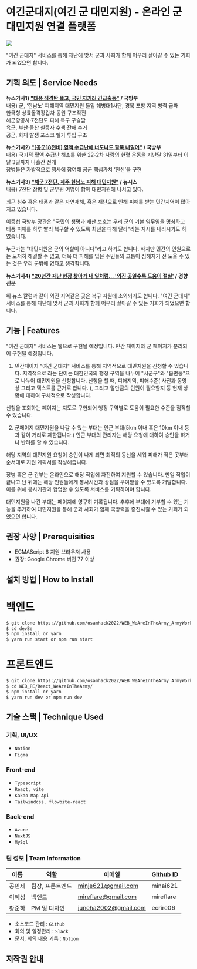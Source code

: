 # 여긴군대지(여긴 군 대민지원) - 온라인 군 대민지원 연결 플랫폼
<p>
    <img src="https://user-images.githubusercontent.com/78669550/193375765-98e1234b-9095-4ca7-b136-b71c0fb4ea59.png" />
</p>
"여긴 군대지" 서비스를 통해 재난에 맞서
  군과 사회가 함께 어우러 살아갈 수 있는 기회가 되었으면 합니다.

## 기획 의도 | Service Needs
**뉴스기사1) ["태풍 직격탄 뚫고, 국민 지키러 긴급출동"](https://www.mnd.go.kr/user/boardList.action?parent=&boardId=I_26349&siteId=mnd&page=1&search=&column=&boardType=02&albumType=&listType=&id=mnd_020107030000&boardSeq=I_10033349&command=albumView&chkBoxSeq=&chkBoxId=&chkBoxPos=&chkBoxDepth=&chkBoxFam_Seq=&warningYn=) / 국방부**    
     내용) 군, ‘힌남노’ 피해지역 대민지원 돌입 해병대1사단, 경북 포항 지역 병력 급파    
           한국형 상륙돌격장갑차 동원 구조작전    
           해군항공사·7전단도 피해 복구 구슬땀    
           육군, 부산·울산 실종자 수색·잔해 수거    
           공군, 화재 발생 포스코 헬기 투입 구조   
           
**뉴스기사2) ["[공군18전비] 혈액 수급난에 너도나도 팔뚝 내밀어"](https://www.mnd.go.kr/user/boardList.action?parent=&boardId=I_26349&siteId=mnd&page=1&search=&column=&boardType=02&albumType=&listType=&id=mnd_020107030000&boardSeq=I_9809362&command=albumView&chkBoxSeq=&chkBoxId=&chkBoxPos=&chkBoxDepth=&chkBoxFam_Seq=&warningYn=) / 국방부**    
     내용) 국가적 혈액 수급난 해소를 위한 22-2차 사랑의 헌혈 운동을 지난달 31일부터 이달 3일까지 나흘간 전개    
           장병들은 자발적으로 행사에 참여해 공군 핵심가치 ‘헌신’을 구현    
           
**뉴스기사3) ["해군 7전단, 제주 힌남노 피해 대민지원"](https://www.newsis.com/view/?id=NISX20220906_0002005156) / 뉴시스**    
     내용) 7전단 장병 및 군무원 여명이 함께 대민지원에 나서고 있다.     

 최근 침수 혹은 태풍과 같은 자연재해, 혹은 재난으로 인해 피해를 받는 민간지역이 많아지고 있습니다.
 
 이종섭 국방부 장관은 "국민의 생명과 재산 보호는 우리 군의 기본 임무임을 명심하고 태풍 피해를 하루 빨리 복구할 수 있도록 최선을 다해 달라"라는 지시를 내리시기도 하였습니다.

 누군가는 "대민지원은 군의 역할이 아니다"라고 하기도 합니다. 하지만 민간의 인원으로는 도저히 해결할 수 없고, 더욱 더 피해를 입은 주민들의 고통이 심해지기 전 도울 수 있는 것은 우리 군밖에 없다고 생각합니다. 

**뉴스기사4) ["20년간 재난 현장 찾아가 내 일처럼... '외진 곳일수록 도움이 절실'](https://m.khan.co.kr/people/people-general/article/202208221148001#c2b) / 경향신문**    

 위 뉴스 칼럼과 같이 외진 지역같은 곳은 복구 지원에 소외되기도 합니다. "여긴 군대지" 서비스를 통해 재난에 맞서 군과 사회가 함께 어우러 살아갈 수 있는 기회가 되었으면 합니다.
 
## 기능 | Features
"여긴 군대지" 서비스는 웹으로 구현될 예정입니다.
민간 페이지와 군 페이지가 분리되어 구현될 예정입니다.

1. 민간페이지 
 "여긴 군대지" 서비스를 통해 지역적으로 대민지원을 신청할 수 있습니다. 지역적으로 라는 단어는 대한민국의 행정 구역을 나누어 "시군구"와 "읍면동"으로 나누어 대민지원을 신청합니다. 신청을 할 때, 피해지역, 피해수준( 사진과 동영상 그리고 텍스트를 근거로 합니다. ), 그리고 얼만큼의 인원이 필요할지 등 현재 상황에 대하여 구체적으로 작성합니다. 

 신청을 조회하는 페이지는 지도로 구현되어 행정 구역별로 도움이 필요한 수준을 짐작할 수 있습니다.  

2. 군페이지
 대민지원을 나갈 수 있는 부대는 인근 부대(5km 이내 혹은 10km 이내 등과 같이 거리로 제한됩니다.) 인근 부대의 관리자는 해당 요청에 대하여 승인을 하거나 반려를 할 수 있습니다.

 해당 지역의 대민지원 요청이 승인이 나게 되면 최적의 동선을 세워 피해가 적은 곳부터 순서대로 지원 계획서를 작성해줍니다.

 장병 혹은 군 간부는 온라인으로 해당 작업에 자진하여 지원할 수 있습니다. 만일 작업이 끝나고 난 뒤에는 해당 인원들에게 봉사시간과 상점을 부여받을 수 있도록 개발합니다. 이를 위해 봉사기관과 협업할 수 있도록 서비스를 기획하여야 합니다. 

 대민지원을 나간 부대는 페이지에 영구히 기록됩니다. 추후에 부대에 기부할 수 있는 기능을 추가하여 대민지원을 통해 군과 사회가 함께 국방력을 증진시킬 수 있는 기회가 되었으면 합니다. 

## 권장 사양 | Prerequisities
* ECMAScript 6 지원 브라우저 사용
* 권장: Google Chrome 버젼 77 이상

## 설치 방법 | How to Install
# 백엔드
```bash
$ git clone https://github.com/osamhack2022/WEB_WeAreInTheArmy_ArmyWorkNavy.git
$ cd devBe
$ npm install or yarn
$ yarn run start or npm run start
```
# 프론트엔드
```bash
$ git clone https://github.com/osamhack2022/WEB_WeAreInTheArmy_ArmyWorkNavy.git
$ cd WEB_FE/React_WeAreInTheArmy/
$ npm install or yarn
$ yarn run dev or npm run dev
```


## 기술 스택 | Technique Used
### 기획, UI/UX
- `Notion`
- `Figma`
### Front-end
 - `Typescript`
 - `React, vite`
 - `Kakao Map Api`
 - `Tailwindcss, flowbite-react`

### Back-end
- `Azure`
- `NextJS`
- `MySql`

### 팀 정보 | Team Information
| 이름 | 역할 | 이메일 | Github ID |
|---|---|---|---|
| 공민제 | 팀장, 프론트엔드 | minje621@gmail.com | minai621 |
| 이혜성 | 백엔드 | mireflare@gmail.com | mireflare |
| 황준하 | PM 및 디자인 | juneha2002@gmail.com | ecrire06 |

- 소스코드 관리 : `Github`
- 회의 및 일정관리 : `Slack`
- 문서, 회의 내용 기록 : `Notion`

## 저작권 안내
